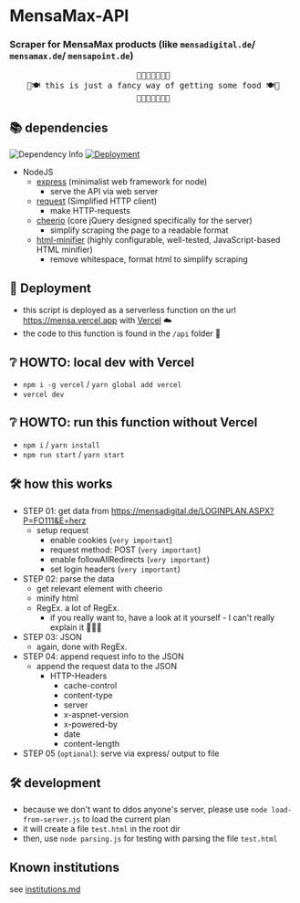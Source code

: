 # MensaMax-API

### Scraper for MensaMax products (like `mensadigital.de`/ `mensamax.de`/ `mensapoint.de`)

<pre style="text-align:center">
🍲🥘🥡🍛🍜🦐🥔
🍴🍽️ this is just a fancy way of getting some food 🍽️🍴
🍲🥘🥡🍛🍜🦐🥔
</pre>

## 📚 dependencies

![Dependency Info](https://img.shields.io/david/philippd1/gymhmensa)
[![Deployment](https://badgen.net/badge/Deployment/Vercel/black)](https://mensa.vercel.app)

-   NodeJS
    -   [express](https://www.npmjs.com/package/express) (minimalist web framework for node)
        -   serve the API via web server
    -   [request](https://www.npmjs.com/package/request) (Simplified HTTP client)
        -   make HTTP-requests
    -   [cheerio](https://www.npmjs.com/package/cheerio) (core jQuery designed specifically for the server)
        -   simplify scraping the page to a readable format
    -   [html-minifier](https://www.npmjs.com/package/html-minifier) (highly configurable, well-tested, JavaScript-based HTML minifier)
        -   remove whitespace, format html to simplify scraping

## 🚀 Deployment

-   this script is deployed as a serverless function on the url <https://mensa.vercel.app> with [Vercel](https://vercel.com/) ☁️
-   the code to this function is found in the `/api` folder 📁

## ❔ HOWTO: local dev with Vercel

-   `npm i -g vercel` / `yarn global add vercel`
-   `vercel dev`

## ❔ HOWTO: run this function without Vercel

-   `npm i` / `yarn install`
-   `npm run start` / `yarn start`

## 🛠️ how this works

-   STEP 01: get data from <https://mensadigital.de/LOGINPLAN.ASPX?P=FO111&E=herz>
    -   setup request
        -   enable cookies (`very important`)
        -   request method: POST (`very important`)
        -   enable followAllRedirects (`very important`)
        -   set login headers (`very important`)
-   STEP 02: parse the data
    -   get relevant element with cheerio
    -   minify html
    -   RegEx. a lot of RegEx.
        -   if you really want to, have a look at it yourself - I can't really explain it 🧠🤯🧠
-   STEP 03: JSON
    -   again, done with RegEx.
-   STEP 04: append request info to the JSON
    -   append the request data to the JSON
        -   HTTP-Headers
            -   cache-control
            -   content-type
            -   server
            -   x-aspnet-version
            -   x-powered-by
            -   date
            -   content-length
-   STEP 05 (`optional`): serve via express/ output to file

## 🛠️ development

-   because we don't want to ddos anyone's server, please use `node load-from-server.js` to load the current plan
-   it will create a file `test.html` in the root dir
-   then, use `node parsing.js` for testing with parsing the file `test.html`

## Known institutions
see [institutions.md](./institutions.md)